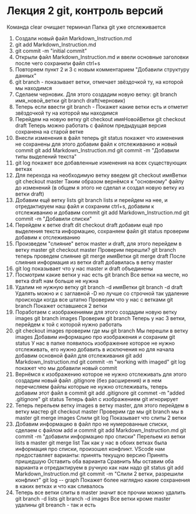 # Лекция 2 git, контроль версий
Команда clear очищает терминал
Папка git уже отслеживается
1. Создали новый файл Markdown_Instruction.md
2. git add Markdown_Instruction.md
3. git commit -m "initial commit"
4. Открыли файл Markdown_Instruction.md и ввели основные заголовки после чего сохранили файл ctrl+s
5. Повторяем пункт 2 и 3 с новым комментарием "Добавили структуру данных"
6. git branch - показывает ветки, отмечает звёздочкой ту, на которой мы находимся
7. Сделаем черновик. Для этого создадим новую ветку:
       git branch имя_новой_ветки
       git branch draft(черновик)
8. Теперь если ввести
       git branch - Покажет какие ветки есть и отметит звёздочкой ту на которой мы находимся
9. Перейдем на новую ветку
       git checkout имяНовойВетки
       git checkout draft
       Теперь можно работать с файлом предыдущая версия сохранена на старой ветке
10. Внесли изменения в файл теперь git status покажет что изменения не сохранены для этого добавим файл к отслеживанию и новый commit
       git add Markdown_Instruction.md
       git commit -m "Добавили типы выделений текста"
11. git log покажет все добавленные изменения на всех существующих ветках
12. Для перехода на необходимую ветку введем
       git checkout имяВетки
       git checkout master
       Таким образом вернёмся к "основному" файлу до изменений (в общем я этого не сделал и создал новую ветку из ветки draft)
13. Добавим ещё ветку lists
       git branch lists
       и перейдем на нее, и отредактируем наш файл и сохраним ctrl+s, добавим к отслеживанию и добавим commit
       git add Markdown_Instruction.md
       git commit -m "Добавили списки"
14. Перейдем к ветке draft
       dit checkout draft
       добавим ещё про выделения текста информацию, сохраняем файл
       git status проверим 
       добавим к отслеживанию
 15. Произведем "слияние" веток master и draft, для этого перейдем в ветку master
        git checkout master
        Проверим перешли?
        git branch
        теперь проведем слияние
        git merge имяВетки
        git merge draft
        После слияния информация из ветки draft добавилась в ветку master
16. git log показывает что у нас master и draft объединены
17. Посмотрим какие ветки у нас есть
       git branch
       Все ветки на месте, но ветка draft нам больше не нужна
18. Удалим не нужную ветку
       git branch -d имяВетки
       git branch -d draft
       Удалять можно и с заглавной -D но лучше со строчной так удаление происходи когда все штатно
       Проверим что у нас с ветками
       git branch
       Покажет оставшиеся 2 ветки
 19. Поработаем с изображениями для этого создадим новую ветку images
        git branch images
        Проверим git branch
        Теперь у нас 3 ветки, перейдем к той с которой нужно работать
20. git checkout images
      проверим где мы git branch
      Мы перешли в ветку images
      Добавим информацию про изображения и сохраним
      git status
      У нас в папке появилось изображение которое не нужно отслеживать, его нужно добавить в исключения но для начала добавим основной файл для отслеживания
      git add Markdown_Instruction.md
      git commit -m "working with imaged"
      git log
      покажет что мы добавили новый commit
21. Вернёмся к изображению которое не нужно отслеживать для этого создадим новый файл .gitignore (без расширения) и в нем перечисляем файлы которые не нужно отслеживать, теперь добавим этот файл в commit
       git add .gitignore
       git commet -m "added .gitignore"
       git status
       Теперь файл с изображением git игнорирует
22. Теперь перельем ветку images в ветку master, для этого перейдем в ветку мастер
       git checkout master
       Проверим где мы git branch мы в master
       git merge images
       Слили
       git log
       Показывает что слиты 2 ветки
23. Добавим информацию в файл про не нумерованные списки, сделаем с файлом add и commit
      git add Markdown_Instruction.md
      git commit -m "добавили информацию про списки"
      Перельем из ветки lists в master
      git merge list
      Так как у нас в обоих ветках была информация про списки, произошел конфликт. VScode нам предоставляет варианты:
      принять текущую версию
      Принять пришедшую
      Оставить оба варианта
      Сравнить
      Мы оставим оба варианта и отредактируем в ручную как нам надо
      git status
      git add Markdown_Instruction.md
      git commit -m "Слили 2 ветки, разрешили конфликт"
      git log -- graph 
      Покажет более наглядно какие сохранения в каких ветках и что как сливалось
24. Теперь все ветки слиты в master значит все прочии можно удалить 
       git branch -d lists
       git branch -d images
       Все ветки кроме master удалины
       git breanch - так и есть
